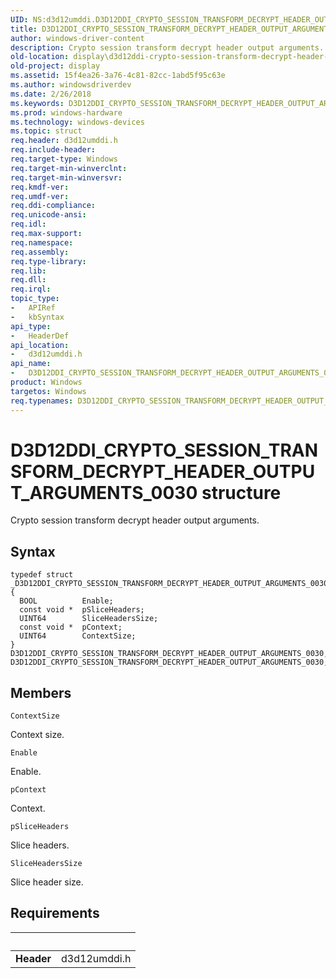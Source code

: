 ```yaml
---
UID: NS:d3d12umddi.D3D12DDI_CRYPTO_SESSION_TRANSFORM_DECRYPT_HEADER_OUTPUT_ARGUMENTS_0030
title: D3D12DDI_CRYPTO_SESSION_TRANSFORM_DECRYPT_HEADER_OUTPUT_ARGUMENTS_0030
author: windows-driver-content
description: Crypto session transform decrypt header output arguments.
old-location: display\d3d12ddi-crypto-session-transform-decrypt-header-output-arguments-0030.htm
old-project: display
ms.assetid: 15f4ea26-3a76-4c81-82cc-1abd5f95c63e
ms.author: windowsdriverdev
ms.date: 2/26/2018
ms.keywords: D3D12DDI_CRYPTO_SESSION_TRANSFORM_DECRYPT_HEADER_OUTPUT_ARGUMENTS_0030, D3D12DDI_CRYPTO_SESSION_TRANSFORM_DECRYPT_HEADER_OUTPUT_ARGUMENTS_0030 structure [Display Devices], d3d12umddi/D3D12DDI_CRYPTO_SESSION_TRANSFORM_DECRYPT_HEADER_OUTPUT_ARGUMENTS_0030, display.d3d12ddi-crypto-session-transform-decrypt-header-output-arguments-0030
ms.prod: windows-hardware
ms.technology: windows-devices
ms.topic: struct
req.header: d3d12umddi.h
req.include-header: 
req.target-type: Windows
req.target-min-winverclnt: 
req.target-min-winversvr: 
req.kmdf-ver: 
req.umdf-ver: 
req.ddi-compliance: 
req.unicode-ansi: 
req.idl: 
req.max-support: 
req.namespace: 
req.assembly: 
req.type-library: 
req.lib: 
req.dll: 
req.irql: 
topic_type:
-	APIRef
-	kbSyntax
api_type:
-	HeaderDef
api_location:
-	d3d12umddi.h
api_name:
-	D3D12DDI_CRYPTO_SESSION_TRANSFORM_DECRYPT_HEADER_OUTPUT_ARGUMENTS_0030
product: Windows
targetos: Windows
req.typenames: D3D12DDI_CRYPTO_SESSION_TRANSFORM_DECRYPT_HEADER_OUTPUT_ARGUMENTS_0030
---
```


# D3D12DDI_CRYPTO_SESSION_TRANSFORM_DECRYPT_HEADER_OUTPUT_ARGUMENTS_0030 structure
Crypto session transform decrypt header output arguments.

## Syntax
````
typedef struct _D3D12DDI_CRYPTO_SESSION_TRANSFORM_DECRYPT_HEADER_OUTPUT_ARGUMENTS_0030 {
  BOOL          Enable;
  const void *  pSliceHeaders;
  UINT64        SliceHeadersSize;
  const void *  pContext;
  UINT64        ContextSize;
} D3D12DDI_CRYPTO_SESSION_TRANSFORM_DECRYPT_HEADER_OUTPUT_ARGUMENTS_0030, D3D12DDI_CRYPTO_SESSION_TRANSFORM_DECRYPT_HEADER_OUTPUT_ARGUMENTS_0030;
````

## Members


`ContextSize`

Context size.

`Enable`

Enable.

`pContext`

Context.

`pSliceHeaders`

Slice headers.

`SliceHeadersSize`

Slice header size.


## Requirements
| &nbsp; | &nbsp; |
| ---- |:---- |
| **Header** | d3d12umddi.h |
